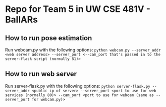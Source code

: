 # Repo for Team 5 in UW CSE 481V - BallARs

## How to run pose estimation
Run webcam.py with the following options:
`python webcam.py --server_addr <web server address> --server_port <--cam_port that's passed in to the server-flask script (normally 81)>`

## How to run web server
Run server-flask.py with the following options:
`python server-flask.py --server_addr <public ip of server> --server_port <port to use for web services (normally 80)> --cam_port <port to use for webcam (same as --server_port for webcam.py)>`
